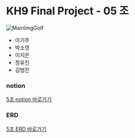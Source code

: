 # KH9 Final Project - 05 조 

![MainImgGolf](https://images.unsplash.com/photo-1584837140804-599306fb37f9?ixlib=rb-1.2.1&ixid=MnwxMjA3fDB8MHxwaG90by1wYWdlfHx8fGVufDB8fHx8&auto=format&fit=crop&w=500&q=80)

- 이기주
- 박소영
- 이지은
- 정유진
- 김범진


### notion 
[5조 notion 바로가기](https://spiced-gastonia-d44.notion.site/final_project-5d1fd416f1a84f23a75ea36771684300)

### ERD
[5조 ERD 바로가기](https://www.erdcloud.com/d/mCpGvDQKbQMatiYB7)


